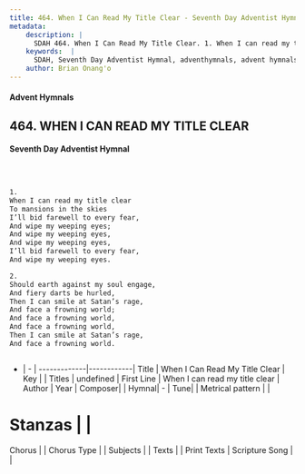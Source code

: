 ```yaml
---
title: 464. When I Can Read My Title Clear - Seventh Day Adventist Hymnal
metadata:
    description: |
      SDAH 464. When I Can Read My Title Clear. 1. When I can read my title clear To mansions in the skies I’ll bid farewell to every fear, And wipe my weeping eyes; And wipe my weeping eyes, And wipe my weeping eyes, I’ll bid farewell to every fear, And wipe my weeping eyes.
    keywords:  |
      SDAH, Seventh Day Adventist Hymnal, adventhymnals, advent hymnals, When I Can Read My Title Clear, When I can read my title clear 
    author: Brian Onang'o
---
```


#### Advent Hymnals
## 464. WHEN I CAN READ MY TITLE CLEAR
#### Seventh Day Adventist Hymnal

```txt



1.
When I can read my title clear
To mansions in the skies
I’ll bid farewell to every fear,
And wipe my weeping eyes;
And wipe my weeping eyes,
And wipe my weeping eyes,
I’ll bid farewell to every fear,
And wipe my weeping eyes.

2.
Should earth against my soul engage,
And fiery darts be hurled,
Then I can smile at Satan’s rage,
And face a frowning world;
And face a frowning world,
And face a frowning world,
Then I can smile at Satan’s rage,
And face a frowning world.



```

- |   -  |
-------------|------------|
Title | When I Can Read My Title Clear |
Key |  |
Titles | undefined |
First Line | When I can read my title clear |
Author | 
Year | 
Composer|  |
Hymnal|  - |
Tune|  |
Metrical pattern | |
# Stanzas |  |
Chorus |  |
Chorus Type |  |
Subjects |  |
Texts |  |
Print Texts | 
Scripture Song |  |
  
